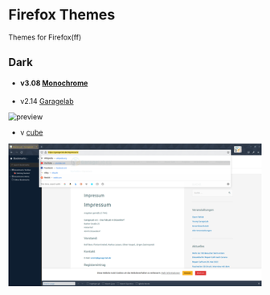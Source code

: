 # **Firefox** Themes
Themes for Firefox(ff)

## Dark

* #### v3.08 [Monochrome](monochrome)<br>

* v2.14 [Garagelab](gl-dark)

![preview](./gl-dark/preview.png)
* v     [cube](cube)

[![](https://github.com/MintArchit/ff-themes/blob/assets/theme_preview.png)](https://github.com/MintArchit/ff-themes/tree/master/gl-dark)
